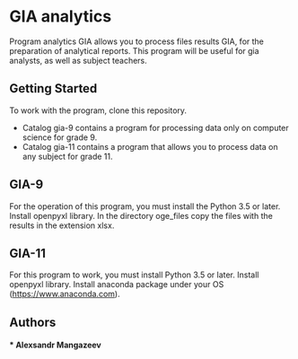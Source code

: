 # GIA analytics
Program analytics GIA allows you to process files results GIA, for the preparation of analytical reports. This program will be useful for gia analysts, as well as subject teachers.

## Getting Started
To work with the program, clone this repository.
* Catalog gia-9 contains a program for processing data only on computer science for grade 9. 
* Catalog gia-11 contains a program that allows you to process data on any subject for grade 11.

## GIA-9
For the operation of this program, you must install the Python 3.5 or later. Install openpyxl library.
In the directory oge_files copy the files with the results in the extension xlsx.
## GIA-11
For this program to work, you must install Python 3.5 or later. Install openpyxl library. Install anaconda package under your OS (https://www.anaconda.com).
## Authors
#### * Alexsandr Mangazeev
